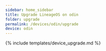 ```yaml
---
sidebar: home_sidebar
title: Upgrade LineageOS on odin
folder: upgrade
permalink: /devices/odin/upgrade
device: odin
---
```

{% include templates/device_upgrade.md %}
